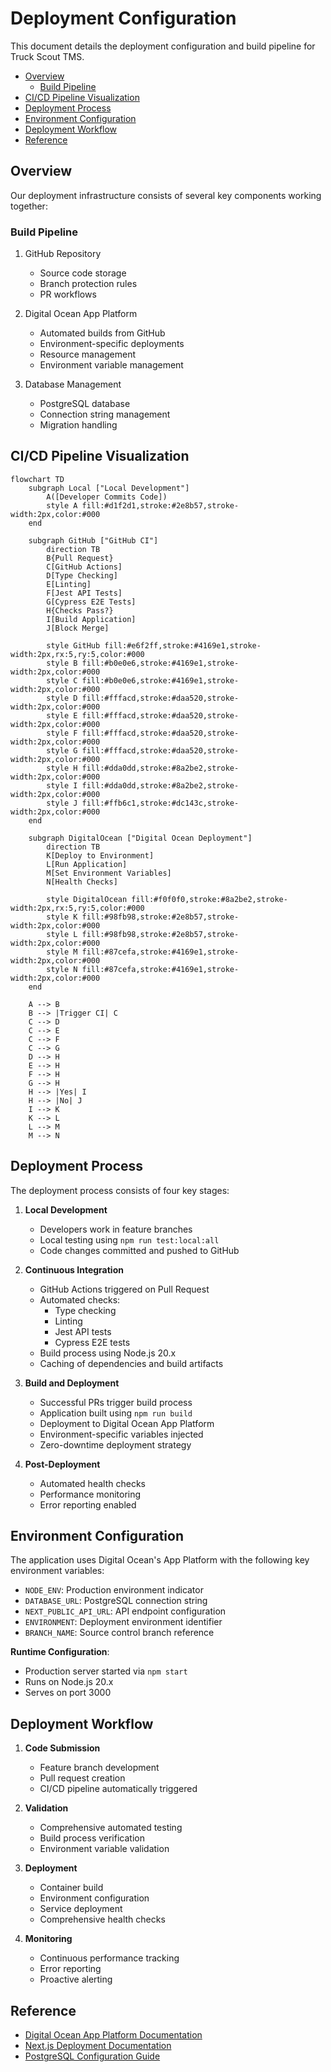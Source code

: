 # Deployment Configuration <!-- omit in toc -->

This document details the deployment configuration and build pipeline for Truck Scout TMS.

- [Overview](#overview)
  - [Build Pipeline](#build-pipeline)
- [CI/CD Pipeline Visualization](#cicd-pipeline-visualization)
- [Deployment Process](#deployment-process)
- [Environment Configuration](#environment-configuration)
- [Deployment Workflow](#deployment-workflow)
- [Reference](#reference)

## Overview

Our deployment infrastructure consists of several key components working together:

### Build Pipeline
1. GitHub Repository
   - Source code storage
   - Branch protection rules
   - PR workflows

2. Digital Ocean App Platform
   - Automated builds from GitHub
   - Environment-specific deployments
   - Resource management
   - Environment variable management

3. Database Management
   - PostgreSQL database
   - Connection string management
   - Migration handling

## CI/CD Pipeline Visualization

```mermaid
flowchart TD
    subgraph Local ["Local Development"]
        A([Developer Commits Code]) 
        style A fill:#d1f2d1,stroke:#2e8b57,stroke-width:2px,color:#000
    end

    subgraph GitHub ["GitHub CI"]
        direction TB
        B{Pull Request}
        C[GitHub Actions]
        D[Type Checking]
        E[Linting]
        F[Jest API Tests]
        G[Cypress E2E Tests]
        H{Checks Pass?}
        I[Build Application]
        J[Block Merge]

        style GitHub fill:#e6f2ff,stroke:#4169e1,stroke-width:2px,rx:5,ry:5,color:#000
        style B fill:#b0e0e6,stroke:#4169e1,stroke-width:2px,color:#000
        style C fill:#b0e0e6,stroke:#4169e1,stroke-width:2px,color:#000
        style D fill:#fffacd,stroke:#daa520,stroke-width:2px,color:#000
        style E fill:#fffacd,stroke:#daa520,stroke-width:2px,color:#000
        style F fill:#fffacd,stroke:#daa520,stroke-width:2px,color:#000
        style G fill:#fffacd,stroke:#daa520,stroke-width:2px,color:#000
        style H fill:#dda0dd,stroke:#8a2be2,stroke-width:2px,color:#000
        style I fill:#dda0dd,stroke:#8a2be2,stroke-width:2px,color:#000
        style J fill:#ffb6c1,stroke:#dc143c,stroke-width:2px,color:#000
    end

    subgraph DigitalOcean ["Digital Ocean Deployment"]
        direction TB
        K[Deploy to Environment]
        L[Run Application]
        M[Set Environment Variables]
        N[Health Checks]

        style DigitalOcean fill:#f0f0f0,stroke:#8a2be2,stroke-width:2px,rx:5,ry:5,color:#000
        style K fill:#98fb98,stroke:#2e8b57,stroke-width:2px,color:#000
        style L fill:#98fb98,stroke:#2e8b57,stroke-width:2px,color:#000
        style M fill:#87cefa,stroke:#4169e1,stroke-width:2px,color:#000
        style N fill:#87cefa,stroke:#4169e1,stroke-width:2px,color:#000
    end

    A --> B
    B --> |Trigger CI| C
    C --> D
    C --> E
    C --> F
    C --> G
    D --> H
    E --> H
    F --> H
    G --> H
    H --> |Yes| I
    H --> |No| J
    I --> K
    K --> L
    L --> M
    M --> N
```

## Deployment Process

The deployment process consists of four key stages:

1. **Local Development**
   - Developers work in feature branches
   - Local testing using `npm run test:local:all`
   - Code changes committed and pushed to GitHub

2. **Continuous Integration**
   - GitHub Actions triggered on Pull Request
   - Automated checks:
     * Type checking
     * Linting
     * Jest API tests
     * Cypress E2E tests
   - Build process using Node.js 20.x
   - Caching of dependencies and build artifacts

3. **Build and Deployment**
   - Successful PRs trigger build process
   - Application built using `npm run build`
   - Deployment to Digital Ocean App Platform
   - Environment-specific variables injected
   - Zero-downtime deployment strategy

4. **Post-Deployment**
   - Automated health checks
   - Performance monitoring
   - Error reporting enabled

## Environment Configuration

The application uses Digital Ocean's App Platform with the following key environment variables:

- `NODE_ENV`: Production environment indicator
- `DATABASE_URL`: PostgreSQL connection string
- `NEXT_PUBLIC_API_URL`: API endpoint configuration
- `ENVIRONMENT`: Deployment environment identifier
- `BRANCH_NAME`: Source control branch reference

**Runtime Configuration**:
- Production server started via `npm start`
- Runs on Node.js 20.x
- Serves on port 3000

## Deployment Workflow

1. **Code Submission**
   - Feature branch development
   - Pull request creation
   - CI/CD pipeline automatically triggered

2. **Validation**
   - Comprehensive automated testing
   - Build process verification
   - Environment variable validation

3. **Deployment**
   - Container build
   - Environment configuration
   - Service deployment
   - Comprehensive health checks

4. **Monitoring**
   - Continuous performance tracking
   - Error reporting
   - Proactive alerting

## Reference

- [Digital Ocean App Platform Documentation](https://docs.digitalocean.com/products/app-platform/)
- [Next.js Deployment Documentation](https://nextjs.org/docs/deployment)
- [PostgreSQL Configuration Guide](https://docs.digitalocean.com/products/databases/postgresql/)
